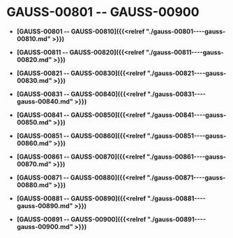 # GAUSS-00801 -- GAUSS-00900

-   **[GAUSS-00801 -- GAUSS-00810]({{<relref "./gauss-00801----gauss-00810.md" >}})**  

-   **[GAUSS-00811 -- GAUSS-00820]({{<relref "./gauss-00811----gauss-00820.md" >}})**  

-   **[GAUSS-00821 -- GAUSS-00830]({{<relref "./gauss-00821----gauss-00830.md" >}})**  

-   **[GAUSS-00831 -- GAUSS-00840]({{<relref "./gauss-00831----gauss-00840.md" >}})**  

-   **[GAUSS-00841 -- GAUSS-00850]({{<relref "./gauss-00841----gauss-00850.md" >}})**  

-   **[GAUSS-00851 -- GAUSS-00860]({{<relref "./gauss-00851----gauss-00860.md" >}})**  

-   **[GAUSS-00861 -- GAUSS-00870]({{<relref "./gauss-00861----gauss-00870.md" >}})**  

-   **[GAUSS-00871 -- GAUSS-00880]({{<relref "./gauss-00871----gauss-00880.md" >}})**  

-   **[GAUSS-00881 -- GAUSS-00890]({{<relref "./gauss-00881----gauss-00890.md" >}})**  

-   **[GAUSS-00891 -- GAUSS-00900]({{<relref "./gauss-00891----gauss-00900.md" >}})**  


